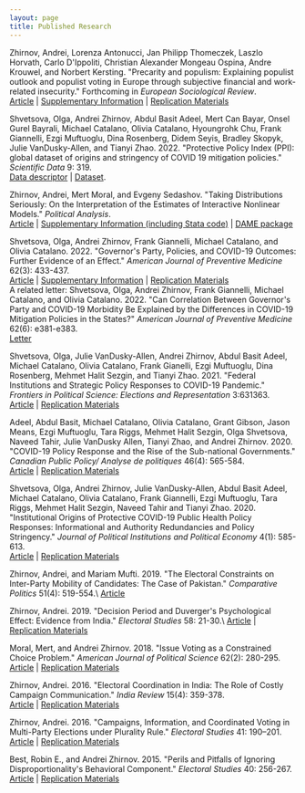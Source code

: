```yaml
---
layout: page
title: Published Research
---
```

Zhirnov, Andrei, Lorenza Antonucci, Jan Philipp Thomeczek, Laszlo Horvath, Carlo D'Ippoliti, Christian Alexander Mongeau Ospina, Andre Krouwel, and Norbert Kersting. "Precarity and populism: Explaining populist outlook and populist voting in Europe through subjective financial and work-related insecurity." Forthcoming in *European Sociological Review*. \
[Article](https://doi.org/10.1093/esr/jcad052) | [Supplementary Information](https://github.com/andreizhirnov/precarity-populism//blob/main/precarity-populism-supplementary-information.pdf) | [Replication Materials](https://github.com/andreizhirnov/precarity-populism/)

Shvetsova, Olga, Andrei Zhirnov, Abdul Basit Adeel, Mert Can Bayar, Onsel Gurel Bayrali, Michael Catalano, Olivia Catalano, Hyoungrohk Chu, Frank Giannelli, Ezgi Muftuoglu, Dina Rosenberg, Didem Seyis, Bradley Skopyk, Julie VanDusky-Allen, and Tianyi Zhao. 2022. "Protective Policy Index (PPI): global dataset of origins and stringency of COVID 19 mitigation policies." *Scientific Data* 9: 319. \
[Data descriptor](https://dx.doi.org/10.1038/s41597-022-01437-9) | [Dataset](https://github.com/COVID-policy-response-lab/PPI-data).

Zhirnov, Andrei, Mert Moral, and Evgeny Sedashov. "Taking Distributions Seriously: On the Interpretation of the Estimates of Interactive Nonlinear Models." *Political Analysis*.\
[Article](https://www.doi.org/10.1017/pan.2022.9) | [Supplementary Information (including Stata code)](https://github.com/andreizhirnov/data-conscious-marginal-effects) | [DAME package](https://github.com/andreizhirnov/DAME)
	
Shvetsova, Olga, Andrei Zhirnov, Frank Giannelli, Michael Catalano, and Olivia Catalano. 2022. "Governor's Party, Policies, and COVID-19 Outcomes: Further Evidence of an Effect." *American Journal of Preventive Medicine* 62(3): 433-437.\
[Article](https://doi.org/10.1016/j.amepre.2021.09.003) | [Supplementary Information](https://github.com/andreizhirnov/governors-PPI-cases/blob/main/Governors-PPI-cases-supplementary-information.pdf) | [Replication Materials](https://github.com/andreizhirnov/governors-PPI-cases/) \
A related letter: Shvetsova, Olga, Andrei Zhirnov, Frank Giannelli, Michael Catalano, and Olivia Catalano. 2022. "Can Correlation Between Governor's Party and COVID-19 Morbidity Be Explained by the Differences in COVID-19 Mitigation Policies in the States?" *American Journal of Preventive Medicine* 62(6): e381-e383.\
[Letter](https://doi.org/10.1016/j.amepre.2022.01.003)

Shvetsova, Olga, Julie VanDusky-Allen, Andrei Zhirnov, Abdul Basit Adeel, Michael Catalano, Olivia Catalano, Frank Gianelli, Ezgi Muftuoglu, Dina Rosenberg, Mehmet Halit Sezgin, and Tianyi Zhao. 2021. "Federal Institutions and Strategic Policy Responses to COVID-19 Pandemic." *Frontiers in Political Science: Elections and Representation* 3:631363.\
[Article](https://doi.org/10.3389/fpos.2021.631363) | [Replication Materials](/files/Shvetsova-et-al-2021.zip)

Adeel, Abdul Basit, Michael Catalano, Olivia Catalano, Grant Gibson, Jason Means, Ezgi Muftuoglu, Tara Riggs, Mehmet Halit Sezgin, Olga Shvetsova, Naveed Tahir, Julie VanDusky Allen, Tianyi Zhao, and Andrei Zhirnov. 2020. "COVID-19 Policy Response and the Rise of the Sub-national Governments." *Canadian Public Policy/ Analyse de politiques* 46(4): 565-584.\
[Article](https://doi.org/10.3138/cpp.2020-101) | [Replication Materials](/files/Adeel-et-al-2020.zip)

Shvetsova, Olga, Andrei Zhirnov, Julie VanDusky-Allen, Abdul Basit Adeel, Michael Catalano, Olivia Catalano, Frank Giannelli, Ezgi Muftuoglu, Tara Riggs, Mehmet Halit Sezgin, Naveed Tahir and Tianyi Zhao. 2020. "Institutional Origins of Protective COVID-19 Public Health Policy Responses: Informational and Authority Redundancies and Policy Stringency." *Journal of Political Institutions and Political Economy* 4(1): 585-613.\
[Article](https://dx.doi.org/10.1561/113.00000023) | [Replication Materials](/files/Shvetsova-et-al-2020.zip)
 
Zhirnov, Andrei, and Mariam Mufti. 2019. "The Electoral Constraints on Inter-Party Mobility of Candidates: The Case of Pakistan." *Comparative Politics* 51(4): 519-554.\ 
[Article](https://doi.org/10.5129/001041519X15647434970045)

Zhirnov, Andrei. 2019. "Decision Period and Duverger's Psychological Effect: Evidence from India." *Electoral Studies* 58: 21-30.\ 
[Article](https://doi.org/10.1016/j.electstud.2019.01.004) | [Replication Materials](https://doi.org/10.7910/DVN/86NAB3)

Moral, Mert, and Andrei Zhirnov. 2018. "Issue Voting as a Constrained Choice Problem." *American Journal of Political Science* 62(2): 280-295.\
[Article](https://dx.doi.org/10.1111/ajps.12342) | [Replication Materials](https://doi.org/10.7910/DVN/QO6EMT)

Zhirnov, Andrei. 2016. "Electoral Coordination in India: The Role of Costly Campaign Communication." *India Review* 15(4): 359-378.\
[Article](https://dx.doi.org/10.1080/14736489.2016.1235937) | [Replication Materials](/files/Zhirnov-2016-India.zip)

Zhirnov, Andrei. 2016. "Campaigns, Information, and Coordinated Voting in Multi-Party Elections under Plurality Rule." *Electoral Studies* 41: 190–201.\
[Article](https://dx.doi.org/10.1016/j.electstud.2016.01.002) | [Replication Materials](/files/Zhirnov-2016.zip)

Best, Robin E., and Andrei Zhirnov. 2015. "Perils and Pitfalls of Ignoring Disproportionality's Behavioral Component." *Electoral Studies* 40: 256-267.\
[Article](https://dx.doi.org/10.1016/j.electstud.2015.09.010) | [Replication Materials](/files/Best-Zhirnov-2015.zip)